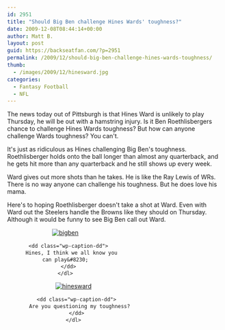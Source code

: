 ```yaml
---
id: 2951
title: "Should Big Ben challenge Hines Wards' toughness?"
date: 2009-12-08T08:44:14+00:00
author: Matt B.
layout: post
guid: https://backseatfan.com/?p=2951
permalink: /2009/12/should-big-ben-challenge-hines-wards-toughness/
thumb:
  - /images/2009/12/hinesward.jpg
categories:
  - Fantasy Football
  - NFL
---
```


<div class="entry">
  <div class="mceTemp mceIEcenter" style="text-align: left;">
    The news today out of Pittsburgh is that Hines Ward is unlikely to play Thursday, he will be out with a hamstring injury. Is it Ben Roethlisbergers chance to challenge Hines Wards toughness? But how can anyone challenge Wards toughness? You can't.
  </div>

  <p class="mceTemp mceIEcenter" style="text-align: left;">
    It's just as ridiculous as Hines challenging Big Ben's toughness. Roethlisberger holds onto the ball longer than almost any quarterback, and he gets hit more than any quarterback and he still shows up every week.
  </p>

  <p class="mceTemp mceIEcenter" style="text-align: left;">
    Ward gives out more shots than he takes. He is like the Ray Lewis of WRs. There is no way anyone can challenge his toughness. But he does love his mama.
  </p>

  <p class="mceTemp mceIEcenter" style="text-align: left;">
    Here's to hoping Roethlisberger doesn't take a shot at Ward. Even with Ward out the Steelers handle the Browns like they should on Thursday. Although it would be funny to see Big Ben call out Ward.
  </p>

  <div class="mceTemp" style="text-align: center;">
    <dl id="attachment_2952" class="wp-caption  alignnone" style="width: 272px;">
      <dt class="wp-caption-dt">
        <a href="/images/2009/12/bigben.jpg"><img class="size-medium wp-image-2952" title="bigben" src="/images/2009/12/bigben-262x300.jpg" alt="bigben" width="262" height="300" srcset="/images/2009/12/bigben-262x300.jpg 262w, /images/2009/12/bigben.jpg 300w" sizes="(max-width: 262px) 100vw, 262px" /></a>
      </dt>

      <dd class="wp-caption-dd">
        Hines, I think we all know you can play&#8230;
      </dd>
    </dl>
  </div>

  <div class="mceTemp" style="text-align: center;">
    <dl id="attachment_2953" class="wp-caption  alignnone" style="width: 310px;">
      <dt class="wp-caption-dt">
        <a href="/images/2009/12/hinesward.jpg"><img class="size-medium wp-image-2953" title="hinesward" src="/images/2009/12/hinesward-300x197.jpg" alt="hinesward" width="300" height="197" srcset="/images/2009/12/hinesward-300x197.jpg 300w, /images/2009/12/hinesward.jpg 472w" sizes="(max-width: 300px) 100vw, 300px" /></a>
      </dt>

      <dd class="wp-caption-dd">
        Are you questioning my toughness?
      </dd>
    </dl>
  </div>

  <p style="text-align: center;">
    </div>
